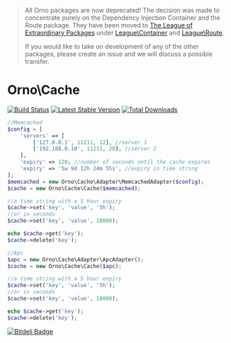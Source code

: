 > All Orno packages are now deprecated! The decision was made to concentrate purely on the Dependency Injection Container and the Route package. They have been moved to [The League of Extraordinary Packages](https://github.com/thephpleague) under [League\Container](https://github.com/thephpleague/container) and [League\Route](https://github.com/thephpleague/route).
>
> If you would like to take on development of any of the other packages, please create an issue and we will discuss a possible transfer.

# Orno\Cache

[![Build Status](https://travis-ci.org/orno/cache.png?branch=master)](https://travis-ci.org/orno/cache) [![Latest Stable Version](https://poser.pugx.org/orno/cache/v/stable.png)](https://packagist.org/packages/orno/cache) [![Total Downloads](https://poser.pugx.org/orno/cache/downloads.png)](https://packagist.org/packages/orno/cache)

```php
//Memcached
$config = [
    'servers' => [
        ['127.0.0.1', 11211, 12], //server 1
        ['192.168.0.10', 11211, 20], //server 2
    ],
    'expiry' => 120; //number of seconds until the cache expires
    'expiry' => '5w 9d 12h 24m 55s', //expiry in time string
];
$memcached = new Orno\Cache\Adapter\MemcachedAdapter($config);
$cache = new Orno\Cache\Cache($memcached);

//a time string with a 5 hour expiry
$cache->set('key', 'value', '5h');
//or in seconds
$cache->set('key', 'value', 18000);

echo $cache->get('key');
$cache->delete('key');

//Apc
$apc = new Orno\Cache\Adapter\ApcAdapter();
$cache = new Orno\Cache\Cache($apc);

//a time string with a 5 hour expiry
$cache->set('key', 'value', '5h');
//or in seconds
$cache->set('key', 'value', 18000);

echo $cache->get('key');
$cache->delete('key');
```


[![Bitdeli Badge](https://d2weczhvl823v0.cloudfront.net/orno/cache/trend.png)](https://bitdeli.com/free "Bitdeli Badge")

